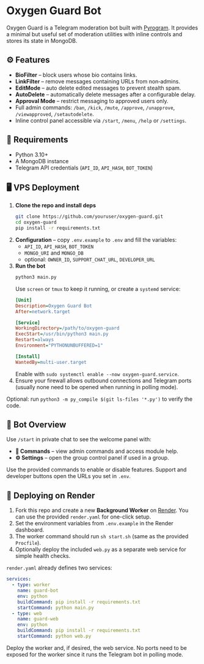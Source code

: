 # Oxygen Guard Bot

Oxygen Guard is a Telegram moderation bot built with [Pyrogram](https://docs.pyrogram.org/). It provides a minimal but useful set of moderation utilities with inline controls and stores its state in MongoDB.

## ⚙️ Features
- **BioFilter** – block users whose bio contains links.
- **LinkFilter** – remove messages containing URLs from non‑admins.
- **EditMode** – auto delete edited messages to prevent stealth spam.
- **AutoDelete** – automatically delete messages after a configurable delay.
- **Approval Mode** – restrict messaging to approved users only.
- Full admin commands: `/ban`, `/kick`, `/mute`, `/approve`, `/unapprove`, `/viewapproved`, `/setautodelete`.
- Inline control panel accessible via `/start`, `/menu`, `/help` or `/settings`.

## 🧰 Requirements
- Python 3.10+
- A MongoDB instance
- Telegram API credentials (`API_ID`, `API_HASH`, `BOT_TOKEN`)

## 🖥️ VPS Deployment
1. **Clone the repo and install deps**
   ```bash
   git clone https://github.com/youruser/oxygen-guard.git
   cd oxygen-guard
   pip install -r requirements.txt
   ```
2. **Configuration** – copy `.env.example` to `.env` and fill the variables:
   - `API_ID`, `API_HASH`, `BOT_TOKEN`
   - `MONGO_URI` and `MONGO_DB`
   - optional: `OWNER_ID`, `SUPPORT_CHAT_URL`, `DEVELOPER_URL`
3. **Run the bot**
   ```bash
   python3 main.py
   ```
   Use `screen` or `tmux` to keep it running, or create a `systemd` service:
   ```ini
   [Unit]
   Description=Oxygen Guard Bot
   After=network.target

   [Service]
   WorkingDirectory=/path/to/oxygen-guard
   ExecStart=/usr/bin/python3 main.py
   Restart=always
   Environment="PYTHONUNBUFFERED=1"

   [Install]
   WantedBy=multi-user.target
   ```
   Enable with `sudo systemctl enable --now oxygen-guard.service`.
4. Ensure your firewall allows outbound connections and Telegram ports (usually none need to be opened when running in polling mode).

Optional: run `python3 -m py_compile $(git ls-files '*.py')` to verify the code.

## 📌 Bot Overview
Use `/start` in private chat to see the welcome panel with:
- **📘 Commands** – view admin commands and access module help.
- **⚙️ Settings** – open the group control panel if used in a group.

Use the provided commands to enable or disable features. Support and developer buttons open the URLs you set in `.env`.

## 🚀 Deploying on Render

1. Fork this repo and create a new **Background Worker** on [Render](https://render.com). You can use the provided `render.yaml` for one-click setup.
2. Set the environment variables from `.env.example` in the Render dashboard.
3. The worker command should run `sh start.sh` (same as the provided `Procfile`).
4. Optionally deploy the included `web.py` as a separate web service for simple health checks.

`render.yaml` already defines two services:

```yaml
services:
  - type: worker
    name: guard-bot
    env: python
    buildCommand: pip install -r requirements.txt
    startCommand: python main.py
  - type: web
    name: guard-web
    env: python
    buildCommand: pip install -r requirements.txt
    startCommand: python web.py
```

Deploy the worker and, if desired, the web service. No ports need to be exposed for the worker since it runs the Telegram bot in polling mode.
